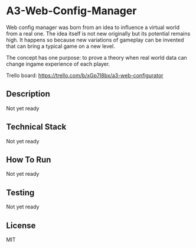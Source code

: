 # A3-Web-Config-Manager

Web config manager was born from an idea to influence a virtual world from a real one. The idea itself is not new originally
but its potential remains high. It happens so because new variations of gameplay can be invented that can bring 
a typical game on a new level.

The concept has one purpose: to prove a theory when real world data can change ingame experience of each player. 

Trello board: https://trello.com/b/xGp7I8bx/a3-web-configurator

## Description
Not yet ready

## Technical Stack
Not yet ready

## How To Run
Not yet ready

## Testing
Not yet ready

## License
MIT






